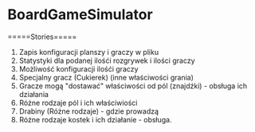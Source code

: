 # BoardGameSimulator
=====Stories=====
1. Zapis konfiguracji planszy i graczy w pliku
2. Statystyki dla podanej ilośći rozgrywek i ilości graczy
3. Możliwość konfiguracji ilośći graczy
4. Specjalny gracz (Cukierek) (inne właściwości grania)
5. Gracze mogą "dostawać" właściwości od pól (znajdźki) - obsługa ich działania
6. Różne rodzaje pól i ich właściwiości
7. Drabiny (Różne rodzaje) - gdzie prowadzą
8. Różne rodzaje kostek i ich działanie - obsługa.

